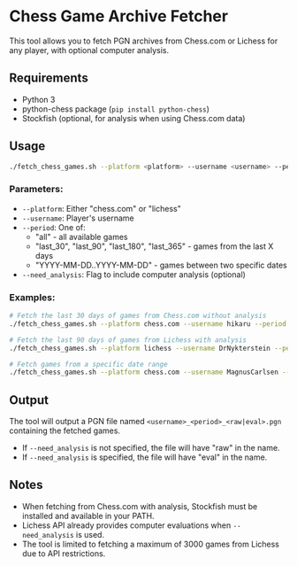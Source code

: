 
# Chess Game Archive Fetcher

This tool allows you to fetch PGN archives from Chess.com or Lichess for any player, with optional computer analysis.

## Requirements

- Python 3
- python-chess package (`pip install python-chess`)
- Stockfish (optional, for analysis when using Chess.com data)

## Usage

```bash
./fetch_chess_games.sh --platform <platform> --username <username> --period <period> [--need_analysis]
```

### Parameters:

- `--platform`: Either "chess.com" or "lichess"
- `--username`: Player's username
- `--period`: One of:
  - "all" - all available games
  - "last_30", "last_90", "last_180", "last_365" - games from the last X days
  - "YYYY-MM-DD..YYYY-MM-DD" - games between two specific dates
- `--need_analysis`: Flag to include computer analysis (optional)

### Examples:

```bash
# Fetch the last 30 days of games from Chess.com without analysis
./fetch_chess_games.sh --platform chess.com --username hikaru --period last_30

# Fetch the last 90 days of games from Lichess with analysis
./fetch_chess_games.sh --platform lichess --username DrNykterstein --period last_90 --need_analysis

# Fetch games from a specific date range
./fetch_chess_games.sh --platform chess.com --username MagnusCarlsen --period 2023-01-01..2023-03-31
```

## Output

The tool will output a PGN file named `<username>_<period>_<raw|eval>.pgn` containing the fetched games.

- If `--need_analysis` is not specified, the file will have "raw" in the name.
- If `--need_analysis` is specified, the file will have "eval" in the name.

## Notes

- When fetching from Chess.com with analysis, Stockfish must be installed and available in your PATH.
- Lichess API already provides computer evaluations when `--need_analysis` is used.
- The tool is limited to fetching a maximum of 3000 games from Lichess due to API restrictions.
